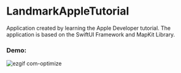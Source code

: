 # LandmarkAppleTutorial
Application created by learning the Apple Developer tutorial. The application is based on the SwiftUI Framework and MapKit Library.

### Demo:

![ezgif com-optimize](https://github.com/GaitovRK/LandmarkAppleTutorial/assets/100293747/b6ce9380-7d81-4072-a442-6f1241366dea)
